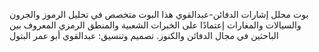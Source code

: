 بوت محلل إشارات الدفائن-عبدالقوي
هذا البوت متخصص في تحليل الرموز والجرون والسيالات والمغارات إعتمادًا على الخبرات الشعبية والمنطق الرمزي المعروف بين الباحثين في مجال الدفائن والكنوز. 
تصميم وتنسيق: عبدالقوي أبو عمر البتول
